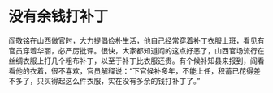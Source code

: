 # 没有余钱打补丁

阎敬铭在山西做官时，大力提倡俭朴生活，他自己经常穿着补丁衣服上班，看见有官员穿着华丽，必严厉批评。很快，大家都知道阎的这点好恶了，山西官场流行在丝绸衣服上打几个粗布补丁，以至于补丁比衣服还贵。有个候补知县来报到，阎看看他的衣着，很不喜欢，官员解释说：“下官候补多年，不能上任，积蓄已花得差不多了，只买得起这么件衣服，实在没有多余的钱打补丁了。”